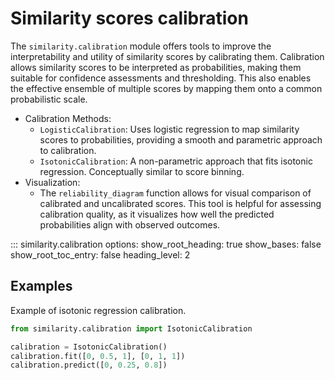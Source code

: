 # Similarity scores calibration
The `similarity.calibration` module offers tools to improve the interpretability and utility of similarity scores by calibrating them. Calibration allows similarity scores to be interpreted as probabilities, making them suitable for confidence assessments and thresholding. This also enables the effective ensemble of multiple scores by mapping them onto a common probabilistic scale.

- Calibration Methods:
    - `LogisticCalibration`: Uses logistic regression to map similarity scores to probabilities, providing a smooth and parametric approach to calibration.
    - `IsotonicCalibration`: A non-parametric approach that fits isotonic regression. Conceptually similar to score binning.
- Visualization:
    - The `reliability_diagram` function allows for visual comparison of calibrated and uncalibrated scores. This tool is helpful for assessing calibration quality, as it visualizes how well the predicted probabilities align with observed outcomes.

 
::: similarity.calibration
    options:
      show_root_heading: true
      show_bases: false
      show_root_toc_entry: false
      heading_level: 2

## Examples
Example of isotonic regression calibration.

```python
from similarity.calibration import IsotonicCalibration

calibration = IsotonicCalibration()
calibration.fit([0, 0.5, 1], [0, 1, 1])
calibration.predict([0, 0.25, 0.8])
```